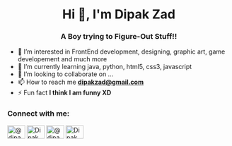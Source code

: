 <!-- 👋 Hi, I’m @Dipak-Zad
<!-- instagram - @dipak_zad, Twitter - Dipak Dasharath Zad, FaceBook - Dipak Zad etc-->


<h1 align="center">Hi 👋, I'm Dipak Zad</h1>
<h3 align="center">A Boy trying to Figure-Out Stuff!!</h3>


- 👀 I’m interested in FrontEnd development, designing, graphic art, game developement and much more
- 🌱 I’m currently learning java, python, html5, css3, javascript
- 💞️ I’m looking to collaborate on ...
- 📫 How to reach me **dipakzad@gmail.com**
- ⚡ Fun fact **I think I am funny XD**
<h3 align="left">Connect with me:</h3>
<p align="left">
<a href="https://twitter.com/dipak_zad" target="blank"><img align="center" src="https://cdn.jsdelivr.net/npm/simple-icons@3.0.1/icons/twitter.svg" alt="@dipak_zad" height="30" width="40" /></a>
<a href="https://www.linkedin.com/in/dipak-zad-7129a2210/" target="blank"><img align="center" src="https://cdn.jsdelivr.net/npm/simple-icons@3.0.1/icons/linkedin.svg" alt="Dipak Zad" height="30" width="40" /></a>
<a href="https://www.instagram.com/dipak_zad/" target="blank"><img align="center" src="https://cdn.jsdelivr.net/npm/simple-icons@3.0.1/icons/instagram.svg" alt="@dipak_zad" height="30" width="40" /></a>
<a href="https://www.youtube.com/channel/UCWSojeBq95wxdsdXtGwCgoA" target="blank"><img align="center" src="https://cdn.jsdelivr.net/npm/simple-icons@3.0.1/icons/youtube.svg" alt="Dipak Zad" height="30" width="40" /></a>
</p>

<!--<p><img align="left" src="https://github-readme-stats.vercel.app/api/top-langs?username=khushboogoel01&show_icons=true&locale=en&layout=compact" alt="khushboogoel01" /></p>
<p>&nbsp;<img align="center" src="https://github-readme-stats.vercel.app/api?username=khushboogoel01&show_icons=true&locale=en" alt="khushboogoel01" /></p>-->
<!-- upper part should be editted dipak -->


<!---
Dipak-Zad/Dipak-Zad is a ✨ special ✨ repository because its `README.md` (this file) appears on your GitHub profile.
You can click the Preview link to take a look at your changes.
--->
